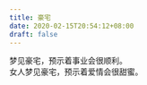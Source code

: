 ```yaml
---
title: 豪宅
date: 2020-02-15T20:54:12+08:00
draft: false
---
```


梦见豪宅，预示着事业会很顺利。<br>
女人梦见豪宅，预示着爱情会很甜蜜。<br>

